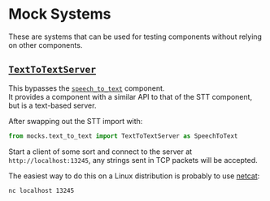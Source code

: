 # Mock Systems

These are systems that can be used for testing components without relying on other components.

## [`TextToTextServer`](./text_to_text.py)

This bypasses the [`speech_to_text`](../speech_to_text/) component.\
It provides a component with a similar API to that of the STT component, but is a text-based server.

After swapping out the STT import with:
```python
from mocks.text_to_text import TextToTextServer as SpeechToText
```

Start a client of some sort and connect to the server at `http://localhost:13245`, any strings sent in TCP packets will be accepted.

The easiest way to do this on a Linux distribution is probably to use [netcat](https://linux.die.net/man/1/nc):
```bash
nc localhost 13245
```
